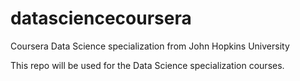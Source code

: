 # datasciencecoursera

Coursera Data Science specialization from John Hopkins University

This repo will be used for the Data Science specialization courses.
